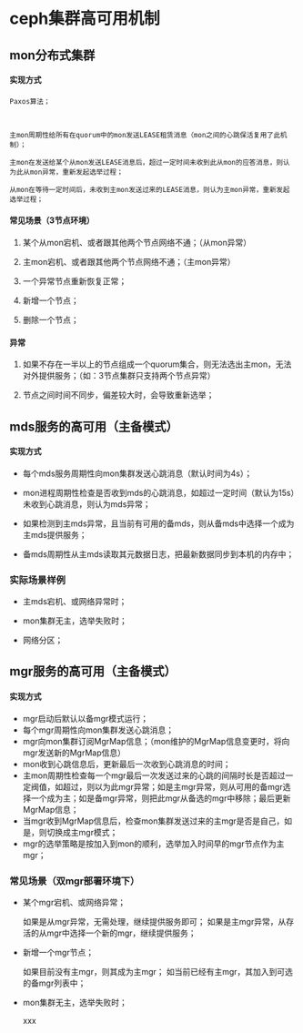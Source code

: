 # ceph集群高可用机制

## mon分布式集群

#### 实现方式

	Paxos算法；

	
	
	主mon周期性给所有在quorum中的mon发送LEASE租赁消息（mon之间的心跳保活复用了此机制）；

	主mon在发送给某个从mon发送LEASE消息后，超过一定时间未收到此从mon的应答消息，则认为此从mon异常，重新发起选举过程；

	从mon在等待一定时间后，未收到主mon发送过来的LEASE消息，则认为主mon异常，重新发起选举过程；

#### 常见场景（3节点环境）

1. 某个从mon宕机、或者跟其他两个节点网络不通；（从mon异常）

2. 主mon宕机、或者跟其他两个节点网络不通；（主mon异常）

3. 一个异常节点重新恢复正常；

4. 新增一个节点；

5. 删除一个节点；

#### 异常

1. 如果不存在一半以上的节点组成一个quorum集合，则无法选出主mon，无法对外提供服务；（如：3节点集群只支持两个节点异常）

2. 节点之间时间不同步，偏差较大时，会导致重新选举；


## mds服务的高可用（主备模式）

#### 实现方式

- 每个mds服务周期性向mon集群发送心跳消息（默认时间为4s）；

- mon进程周期性检查是否收到mds的心跳消息，如超过一定时间（默认为15s）未收到心跳消息，则认为mds异常；

- 如果检测到主mds异常，且当前有可用的备mds，则从备mds中选择一个成为主mds提供服务；

- 备mds周期性从主mds读取其元数据日志，把最新数据同步到本机的内存中；

### 实际场景样例

- 主mds宕机、或网络异常时；

- mon集群无主，选举失败时；

- 网络分区；


## mgr服务的高可用（主备模式）

#### 实现方式

- mgr启动后默认以备mgr模式运行；
- 每个mgr周期性向mon集群发送心跳消息；
- mgr向mon集群订阅MgrMap信息；（mon维护的MgrMap信息变更时，将向mgr发送新的MgrMap信息）
- mon收到心跳信息后，更新最后一次收到心跳消息的时间；
- 主mon周期性检查每一个mgr最后一次发送过来的心跳的间隔时长是否超过一定阀值，如超过，则以为此mgr异常；如是主mgr异常，则从可用的备mgr选择一个成为主；如是备mgr异常，则把此mgr从备选的mgr中移除；最后更新MgrMap信息；
- 当mgr收到MgrMap信息后，检查mon集群发送过来的主mgr是否是自己，如是，则切换成主mgr模式；
- mgr的选举策略是按加入到mon的顺利，选举加入时间早的mgr节点作为主mgr；

### 常见场景（双mgr部署环境下）

- 某个mgr宕机、或网络异常；

	如果是从mgr异常，无需处理，继续提供服务即可；
	如果是主mgr异常，从存活的从mgr中选择一个新的mgr，继续提供服务；

- 新增一个mgr节点；

	如果目前没有主mgr，则其成为主mgr；
	如当前已经有主mgr，其加入到可选的备mgr列表中；

- mon集群无主，选举失败时；

	xxx
